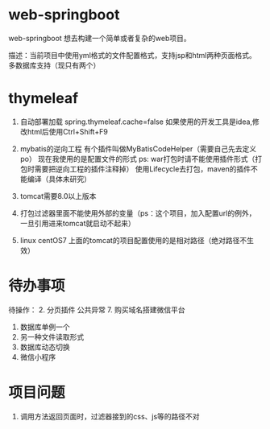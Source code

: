 # web-springboot
web-springboot
想去构建一个简单或者复杂的web项目。

描述：当前项目中使用yml格式的文件配置格式，支持jsp和html两种页面格式。
多数据库支持（现只有两个）

# thymeleaf
1. 自动部署加载
spring.thymeleaf.cache=false
如果使用的开发工具是idea,修改html后使用Ctrl+Shift+F9

2. mybatis的逆向工程
有个插件叫做MyBatisCodeHelper（需要自己先去定义po）
现在我使用的是配置文件的形式
ps: war打包时请不能使用插件形式（打包时需要把逆向工程的插件注释掉）
使用Lifecycle去打包，maven的插件不能编译（具体未研究）

3. tomcat需要8.0以上版本

4. 打包过滤器里面不能使用外部的变量（ps：这个项目，加入配置url的例外，一旦引用进来tomcat就启动不起来）

5. linux centOS7 上面的tomcat的项目配置使用的是相对路径（绝对路径不生效）


# 待办事项
待操作：
2. 分页插件 公共异常
7. 购买域名搭建微信平台

1. 数据库单例一个
3. 另一种文件读取形式
4. 数据库动态切换
8. 微信小程序

# 项目问题
1.  调用方法返回页面时，过滤器接到的css、js等的路径不对